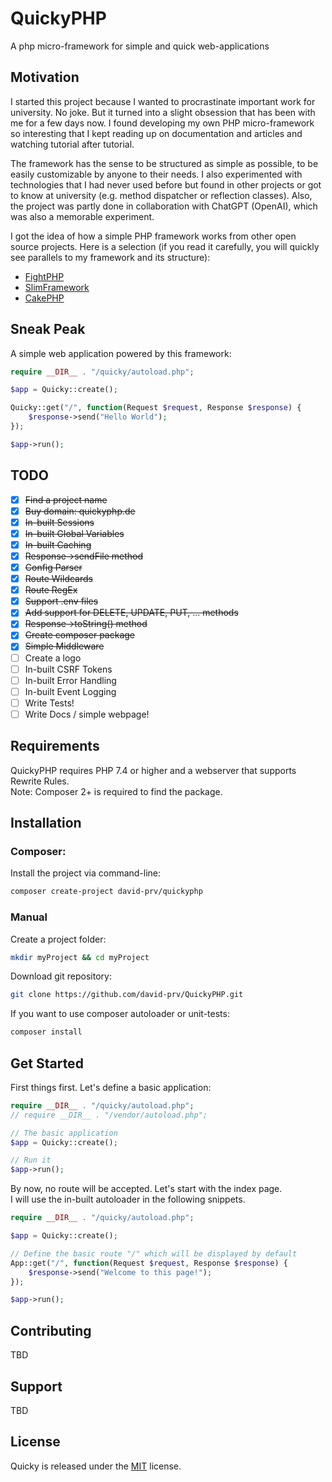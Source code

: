 # QuickyPHP
A php micro-framework for simple and quick web-applications

## Motivation
I started this project because I wanted to procrastinate important work for university. No joke. But it turned into a slight obsession that has been with me for a few days now. I found developing my own PHP micro-framework so interesting that I kept reading up on documentation and articles and watching tutorial after tutorial.

The framework has the sense to be structured as simple as possible, to be easily customizable by anyone to their needs. I also experimented with technologies that I had never used before but found in other projects or got to know at university (e.g. method dispatcher or reflection classes). Also, the project was partly done in collaboration with ChatGPT (OpenAI), which was also a memorable experiment.

I got the idea of how a simple PHP framework works from other open source projects. Here is a selection (if you read it carefully, you will quickly see parallels to my framework and its structure):
- [FightPHP](https://flightphp.com/)
- [SlimFramework](https://www.slimframework.com/)
- [CakePHP](https://cakephp.org/)

## Sneak Peak
A simple web application powered by this framework:
```php
require __DIR__ . "/quicky/autoload.php";

$app = Quicky::create();

Quicky::get("/", function(Request $request, Response $response) {
    $response->send("Hello World");
});

$app->run();
```

## TODO
- [x] ~~Find a project name~~  
- [x] ~~Buy domain: quickyphp.de~~
- [x] ~~In-built Sessions~~  
- [x] ~~In-built Global Variables~~  
- [x] ~~In-built Caching~~
- [x] ~~Response->sendFile method~~  
- [x] ~~Config Parser~~  
- [x] ~~Route Wildcards~~ 
- [x] ~~Route RegEx~~ 
- [x] ~~Support .env files~~
- [x] ~~Add support for DELETE, UPDATE, PUT, ... methods~~
- [x] ~~Response->toString() method~~  
- [x] ~~Create composer package~~
- [x] ~~Simple Middleware~~
- [ ] Create a logo  
- [ ] In-built CSRF Tokens  
- [ ] In-built Error Handling  
- [ ] In-built Event Logging  
- [ ] Write Tests!
- [ ] Write Docs / simple webpage!

## Requirements
QuickyPHP requires PHP 7.4 or higher and a webserver that supports Rewrite Rules.  
Note: Composer 2+ is required to find the package.

## Installation
### Composer:

Install the project via command-line:
```bash
composer create-project david-prv/quickyphp
```
  
### Manual

Create a project folder:
```bash
mkdir myProject && cd myProject
```
Download git repository:
```bash
git clone https://github.com/david-prv/QuickyPHP.git
```
If you want to use composer autoloader or unit-tests:
```bash
composer install
```

## Get Started
First things first. Let's define a basic application:
```php
require __DIR__ . "/quicky/autoload.php";
// require __DIR__ . "/vendor/autoload.php";

// The basic application
$app = Quicky::create();

// Run it
$app->run();
```
By now, no route will be accepted. Let's start with the index page.  
I will use the in-built autoloader in the following snippets.
```php
require __DIR__ . "/quicky/autoload.php";

$app = Quicky::create();

// Define the basic route "/" which will be displayed by default
App::get("/", function(Request $request, Response $response) {
    $response->send("Welcome to this page!");
});

$app->run();
```

## Contributing
TBD

## Support
TBD

## License
Quicky is released under the [MIT](https://en.m.wikipedia.org/wiki/MIT_License) license.
